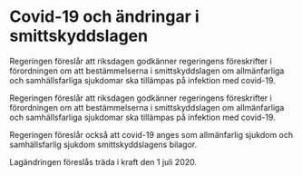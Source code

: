 # Covid-19 och ändringar i smittskyddslagen

Regeringen föreslår att riksdagen godkänner regeringens föreskrifter i förordningen om att bestämmelserna i smittskyddslagen om allmänfarliga och samhällsfarliga sjukdomar ska tillämpas på infektion med covid-19.

Regeringen föreslår att riksdagen godkänner regeringens föreskrifter i förordningen om att bestämmelserna i smittskyddslagen om allmänfarliga och samhällsfarliga sjukdomar ska tillämpas på infektion med covid-19.

Regeringen föreslår också att covid-19 anges som allmänfarlig sjukdom och samhällsfarlig sjukdom smittskyddslagens bilagor.

Lagändringen föreslås träda i kraft den 1 juli 2020.
